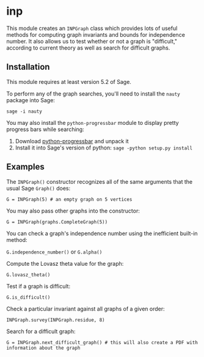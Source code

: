 inp
===

This module creates an `INPGraph` class which provides lots of useful methods
for computing graph invariants and bounds for independence number. It also
allows us to test whether or not a graph is "difficult," according to current
theory as well as search for difficult graphs.

Installation
------------
This module requires at least version 5.2 of Sage.

To perform any of the graph searches, you'll need to install the `nauty` package
into Sage:

`sage -i nauty`

You may also install the `python-progressbar` module to display pretty progress bars
while searching:

1. Download [python-progressbar](http://code.google.com/p/python-progressbar/) and unpack it
2. Install it into Sage's version of python: `sage -python setup.py install`

Examples
--------

The `INPGraph()` constructor recognizes all of the same arguments that the usual
Sage `Graph()` does:

`G = INPGraph(5) # an empty graph on 5 vertices`

You may also pass other graphs into the constructor:

`G = INPGraph(graphs.CompleteGraph(5))`

You can check a graph's independence number using the inefficient built-in method:

`G.independence_number()` or `G.alpha()`

Compute the Lovasz theta value for the graph:

`G.lovasz_theta()`

Test if a graph is difficult:

`G.is_difficult()`

Check a particular invariant against all graphs of a given order:

`INPGraph.survey(INPGraph.residue, 8)`

Search for a difficult graph:

`G = INPGraph.next_difficult_graph() # this will also create a PDF with information about the graph`